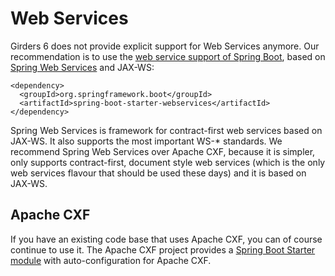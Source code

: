 # Web Services

Girders 6 does not provide explicit support for Web Services anymore. Our recommendation is to use the [web service
support of Spring Boot](https://docs.spring.io/spring-boot/docs/current/reference/htmlsingle/#boot-features-webservices),
based on [Spring Web Services](https://docs.spring.io/spring-ws/docs/current/reference/) and JAX-WS:

    <dependency>
      <groupId>org.springframework.boot</groupId>
      <artifactId>spring-boot-starter-webservices</artifactId>
    </dependency>
    
Spring Web Services is framework for contract-first web services based on JAX-WS. It also supports the most important
WS-* standards. We recommend Spring Web Services over Apache CXF, because it is simpler, only supports contract-first,
document style web services (which is the only web services flavour that should be used these days) and it is based on
JAX-WS.

## Apache CXF

If you have an existing code base that uses Apache CXF, you can of course continue to use it. The Apache CXF project
provides a [Spring Boot Starter module](http://cxf.apache.org/docs/springboot.html) with auto-configuration for
Apache CXF.
